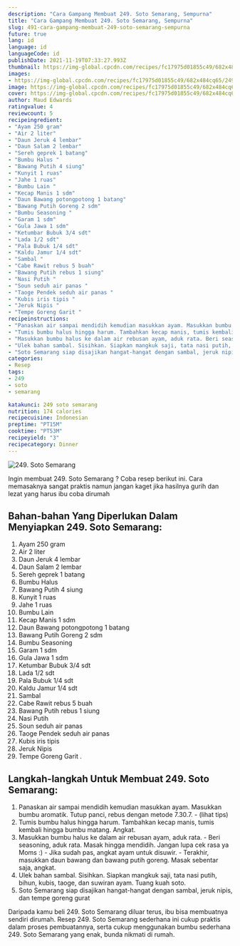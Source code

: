 ```yaml
---
description: "Cara Gampang Membuat 249. Soto Semarang, Sempurna"
title: "Cara Gampang Membuat 249. Soto Semarang, Sempurna"
slug: 491-cara-gampang-membuat-249-soto-semarang-sempurna
future: true
lang: id
language: id
languageCode: id
publishDate: 2021-11-19T07:33:27.993Z 
thumbnail: https://img-global.cpcdn.com/recipes/fc17975d01855c49/682x484cq65/249-soto-semarang-foto-resep-utama.png
images:
- https://img-global.cpcdn.com/recipes/fc17975d01855c49/682x484cq65/249-soto-semarang-foto-resep-utama.png
image: https://img-global.cpcdn.com/recipes/fc17975d01855c49/682x484cq65/249-soto-semarang-foto-resep-utama.png
cover: https://img-global.cpcdn.com/recipes/fc17975d01855c49/682x484cq65/249-soto-semarang-foto-resep-utama.png
author: Maud Edwards
ratingvalue: 4
reviewcount: 5
recipeingredient:
- "Ayam 250 gram"
- "Air 2 liter"
- "Daun Jeruk 4 lembar"
- "Daun Salam 2 lembar"
- "Sereh geprek 1 batang"
- "Bumbu Halus "
- "Bawang Putih 4 siung"
- "Kunyit 1 ruas"
- "Jahe 1 ruas"
- "Bumbu Lain "
- "Kecap Manis 1 sdm"
- "Daun Bawang potongpotong 1 batang"
- "Bawang Putih Goreng 2 sdm"
- "Bumbu Seasoning "
- "Garam 1 sdm"
- "Gula Jawa 1 sdm"
- "Ketumbar Bubuk 3/4 sdt"
- "Lada 1/2 sdt"
- "Pala Bubuk 1/4 sdt"
- "Kaldu Jamur 1/4 sdt"
- "Sambal "
- "Cabe Rawit rebus 5 buah"
- "Bawang Putih rebus 1 siung"
- "Nasi Putih "
- "Soun seduh air panas "
- "Taoge Pendek seduh air panas "
- "Kubis iris tipis "
- "Jeruk Nipis "
- "Tempe Goreng Garit "
recipeinstructions:
- "Panaskan air sampai mendidih kemudian masukkan ayam. Masukkan bumbu aromatik. Tutup panci, rebus dengan metode 7.30.7.           (lihat tips)"
- "Tumis bumbu halus hingga harum. Tambahkan kecap manis, tumis kembali hingga bumbu matang. Angkat."
- "Masukkan bumbu halus ke dalam air rebusan ayam, aduk rata. Beri seasoning, aduk rata. Masak hingga mendidih. Jangan lupa cek rasa ya Moms :) Jika sudah pas, angkat ayam untuk disuwir. Terakhir, masukkan daun bawang dan bawang putih goreng. Masak sebentar saja, angkat."
- "Ulek bahan sambal. Sisihkan. Siapkan mangkuk saji, tata nasi putih, bihun, kubis, taoge, dan suwiran ayam. Tuang kuah soto."
- "Soto Semarang siap disajikan hangat-hangat dengan sambal, jeruk nipis, dan tempe goreng gurat"
categories:
- Resep
tags:
- 249
- soto
- semarang

katakunci: 249 soto semarang 
nutrition: 174 calories
recipecuisine: Indonesian
preptime: "PT15M"
cooktime: "PT53M"
recipeyield: "3"
recipecategory: Dinner
---
```



![249. Soto Semarang](https://img-global.cpcdn.com/recipes/fc17975d01855c49/682x484cq65/249-soto-semarang-foto-resep-utama.png)

Ingin membuat 249. Soto Semarang ? Coba resep berikut ini. Cara memasaknya sangat praktis namun jangan kaget jika hasilnya gurih dan lezat yang harus ibu coba dirumah

<!--inarticleads1-->

## Bahan-bahan Yang Diperlukan Dalam Menyiapkan 249. Soto Semarang:

1. Ayam 250 gram
1. Air 2 liter
1. Daun Jeruk 4 lembar
1. Daun Salam 2 lembar
1. Sereh geprek 1 batang
1. Bumbu Halus 
1. Bawang Putih 4 siung
1. Kunyit 1 ruas
1. Jahe 1 ruas
1. Bumbu Lain 
1. Kecap Manis 1 sdm
1. Daun Bawang potongpotong 1 batang
1. Bawang Putih Goreng 2 sdm
1. Bumbu Seasoning 
1. Garam 1 sdm
1. Gula Jawa 1 sdm
1. Ketumbar Bubuk 3/4 sdt
1. Lada 1/2 sdt
1. Pala Bubuk 1/4 sdt
1. Kaldu Jamur 1/4 sdt
1. Sambal 
1. Cabe Rawit rebus 5 buah
1. Bawang Putih rebus 1 siung
1. Nasi Putih 
1. Soun seduh air panas 
1. Taoge Pendek seduh air panas 
1. Kubis iris tipis 
1. Jeruk Nipis 
1. Tempe Goreng Garit   . 



<!--inarticleads2-->

## Langkah-langkah Untuk Membuat 249. Soto Semarang:

1. Panaskan air sampai mendidih kemudian masukkan ayam. Masukkan bumbu aromatik. Tutup panci, rebus dengan metode 7.30.7. -           (lihat tips)
1. Tumis bumbu halus hingga harum. Tambahkan kecap manis, tumis kembali hingga bumbu matang. Angkat.
1. Masukkan bumbu halus ke dalam air rebusan ayam, aduk rata. - Beri seasoning, aduk rata. Masak hingga mendidih. Jangan lupa cek rasa ya Moms :) - Jika sudah pas, angkat ayam untuk disuwir. - Terakhir, masukkan daun bawang dan bawang putih goreng. Masak sebentar saja, angkat.
1. Ulek bahan sambal. Sisihkan. Siapkan mangkuk saji, tata nasi putih, bihun, kubis, taoge, dan suwiran ayam. Tuang kuah soto.
1. Soto Semarang siap disajikan hangat-hangat dengan sambal, jeruk nipis, dan tempe goreng gurat




Daripada kamu beli  249. Soto Semarang  diluar terus, ibu  bisa membuatnya sendiri dirumah. Resep  249. Soto Semarang  sederhana ini cukup praktis dalam proses pembuatannya, serta cukup menggunakan bumbu sederhana  249. Soto Semarang  yang enak, bunda nikmati di rumah.
